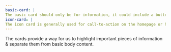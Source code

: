 ```yaml
---
basic-card: |
The basic card should only be for information, it could include a button, but is never a link itself.
icon-card: |
The icon card is generally used for call-to-action on the homepage or highlight on inside pages.
---
```


The cards provide a way for us to highlight important pieces of information & separate them from basic body content.
